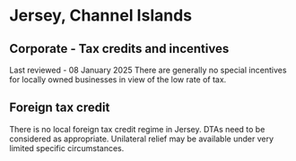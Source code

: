 # Jersey, Channel Islands
## Corporate - Tax credits and incentives
Last reviewed - 08 January 2025
There are generally no special incentives for locally owned businesses in view of the low rate of tax.
## Foreign tax credit
There is no local foreign tax credit regime in Jersey. DTAs need to be considered as appropriate. Unilateral relief may be available under very limited specific circumstances.
